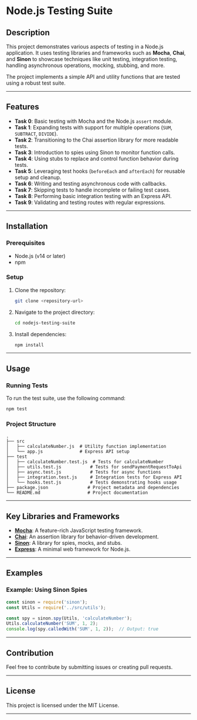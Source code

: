 # Node.js Testing Suite  

## Description  
This project demonstrates various aspects of testing in a Node.js application. It uses testing libraries and frameworks such as **Mocha**, **Chai**, and **Sinon** to showcase techniques like unit testing, integration testing, handling asynchronous operations, mocking, stubbing, and more.  

The project implements a simple API and utility functions that are tested using a robust test suite.  

---

## Features  
- **Task 0**: Basic testing with Mocha and the Node.js `assert` module.  
- **Task 1**: Expanding tests with support for multiple operations (`SUM`, `SUBTRACT`, `DIVIDE`).  
- **Task 2**: Transitioning to the Chai assertion library for more readable tests.  
- **Task 3**: Introduction to spies using Sinon to monitor function calls.  
- **Task 4**: Using stubs to replace and control function behavior during tests.  
- **Task 5**: Leveraging test hooks (`beforeEach` and `afterEach`) for reusable setup and cleanup.  
- **Task 6**: Writing and testing asynchronous code with callbacks.  
- **Task 7**: Skipping tests to handle incomplete or failing test cases.  
- **Task 8**: Performing basic integration testing with an Express API.  
- **Task 9**: Validating and testing routes with regular expressions.  

---

## Installation  

### Prerequisites  
- Node.js (v14 or later)  
- npm  

### Setup  
1. Clone the repository:  
   ```bash  
   git clone <repository-url>  
   ```  
2. Navigate to the project directory:  
   ```bash  
   cd nodejs-testing-suite  
   ```  
3. Install dependencies:  
   ```bash  
   npm install  
   ```  

---

## Usage  

### Running Tests  
To run the test suite, use the following command:  
```bash  
npm test  
```  

### Project Structure  
```plaintext  
.  
├── src  
│   ├── calculateNumber.js  # Utility function implementation  
│   └── app.js              # Express API setup  
├── test  
│   ├── calculateNumber.test.js  # Tests for calculateNumber  
│   ├── utils.test.js           # Tests for sendPaymentRequestToApi  
│   ├── async.test.js           # Tests for async functions  
│   ├── integration.test.js     # Integration tests for Express API  
│   └── hooks.test.js           # Tests demonstrating hooks usage  
├── package.json               # Project metadata and dependencies  
└── README.md                  # Project documentation  
```  

---

## Key Libraries and Frameworks  
- **[Mocha](https://mochajs.org/)**: A feature-rich JavaScript testing framework.  
- **[Chai](https://www.chaijs.com/)**: An assertion library for behavior-driven development.  
- **[Sinon](https://sinonjs.org/)**: A library for spies, mocks, and stubs.  
- **[Express](https://expressjs.com/)**: A minimal web framework for Node.js.  

---

## Examples  

### Example: Using Sinon Spies  
```javascript  
const sinon = require('sinon');  
const Utils = require('../src/utils');  

const spy = sinon.spy(Utils, 'calculateNumber');  
Utils.calculateNumber('SUM', 1, 2);  
console.log(spy.calledWith('SUM', 1, 2));  // Output: true  
```  

---

## Contribution  
Feel free to contribute by submitting issues or creating pull requests.  

---

## License  
This project is licensed under the MIT License.  

---  
